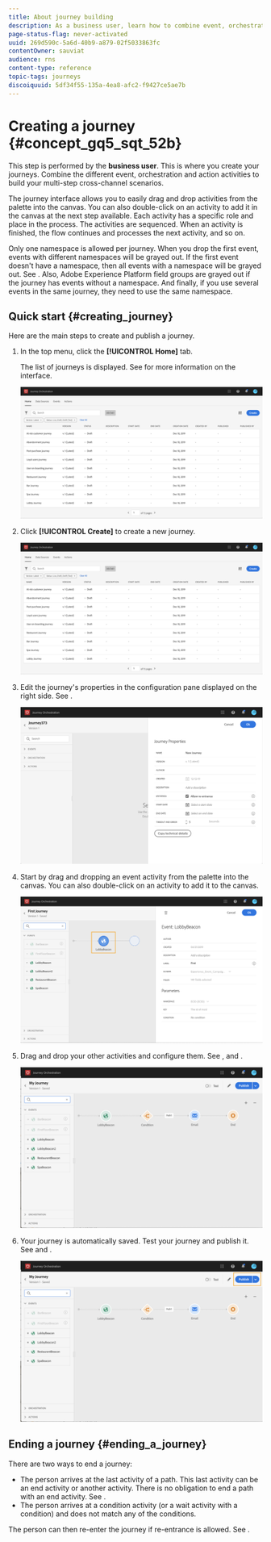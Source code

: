 ```yaml
---
title: About journey building
description: As a business user, learn how to combine event, orchestration, and action activities to build a journey.
page-status-flag: never-activated
uuid: 269d590c-5a6d-40b9-a879-02f5033863fc
contentOwner: sauviat
audience: rns
content-type: reference
topic-tags: journeys
discoiquuid: 5df34f55-135a-4ea8-afc2-f9427ce5ae7b
---
```



# Creating a journey {#concept_gq5_sqt_52b}

This step is performed by the **business user**. This is where you create your journeys. Combine the different event, orchestration and action activities to build your multi-step cross-channel scenarios.

The journey interface allows you to easily drag and drop activities from the palette into the canvas. You can also double-click on an activity to add it in the canvas at the next step available. Each activity has a specific role and place in the process. The activities are sequenced. When an activity is finished, the flow continues and processes the next activity, and so on.

Only one namespace is allowed per journey. When you drop the first event, events with different namespaces will be grayed out. If the first event doesn't have a namespace, then all events with a namespace will be grayed out. See [](../event/selecting-the-namespace.md). Also, Adobe Experience Platform field groups are grayed out if the journey has events without a namespace. And finally, if you use several events in the same journey, they need to use the same namespace.

## Quick start {#creating_journey}

Here are the main steps to create and publish a journey.

1. In the top menu, click the **[!UICONTROL Home]** tab. 

    The list of journeys is displayed. See [](../building-journeys/using-the-journey-designer.md) for more information on the interface.

    ![](../assets/journey30.png)

1. Click **[!UICONTROL Create]** to create a new journey.

    ![](../assets/journey31.png)

1. Edit the journey's properties in the configuration pane displayed on the right side. See [](../building-journeys/changing-properties.md).

    ![](../assets/journey32.png)

1. Start by drag and dropping an event activity from the palette into the canvas. You can also double-click on an activity to add it to the canvas.

    ![](../assets/journey33.png)

1. Drag and drop your other activities and configure them. See [](../building-journeys/event-activities.md), [](../building-journeys/about-orchestration-activities.md) and [](../building-journeys/about-action-activities.md).

    ![](../assets/journey34.png)

1. Your journey is automatically saved. Test your journey and publish it. See [](../building-journeys/testing-the-journey.md) and [](../building-journeys/publishing-the-journey.md).

    ![](../assets/journey36.png)

## Ending a journey {#ending_a_journey}

There are two ways to end a journey:

* The person arrives at the last activity of a path. This last activity can be an end activity or another activity. There is no obligation to end a path with an end activity. See [](../building-journeys/end-activity.md).
* The person arrives at a condition activity (or a wait activity with a condition) and does not match any of the conditions.

The person can then re-enter the journey if re-entrance is allowed. See [](../building-journeys/changing-properties.md).
